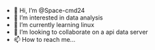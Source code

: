 - 👋 Hi, I’m @Space-cmd24
- 👀 I’m interested in data analysis
- 🌱 I’m currently learning linux
- 💞️ I’m looking to collaborate on a api data server
- 📫 How to reach me...

<!---
Space-cmd24/Space-cmd24 is a ✨ special ✨ repository because its `README.md` (this file) appears on your GitHub profile.
You can click the Preview link to take a look at your changes.
--->
